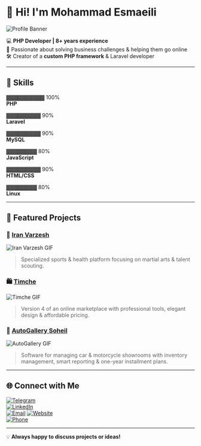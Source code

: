 # 👋 Hi! I'm Mohammad Esmaeili

![Profile Banner](https://media4.giphy.com/media/v1.Y2lkPTc5MGI3NjExemF4ZzloMzljYmw1d2RrZmRyaGd6Y2ttcnBqc2lqZDlzOXNmbmRpZyZlcD12MV9pbnRlcm5hbF9naWZfYnlfaWQmY3Q9Zw/EZr27ZbJwmjE9PGyLN/giphy.gif)

💻 **PHP Developer | 8+ years experience**  
🚀 Passionate about solving business challenges & helping them go online  
🛠️ Creator of a **custom PHP framework** & Laravel developer  


---

## 🔧 Skills

▓▓▓▓▓▓▓▓▓▓ 100%  
**PHP**

▓▓▓▓▓▓▓▓▓ 90%  
**Laravel**

▓▓▓▓▓▓▓▓▓ 90%  
**MySQL**

▓▓▓▓▓▓▓▓ 80%  
**JavaScript**

▓▓▓▓▓▓▓▓▓ 90%  
**HTML/CSS**

▓▓▓▓▓▓▓▓ 80%  
**Linux**


---

## 🏅 Featured Projects

### 🥋 [Iran Varzesh](https://iranvarzesh.ir)
![Iran Varzesh GIF](https://media0.giphy.com/media/v1.Y2lkPTc5MGI3NjExbDhnczMxMmk3bmR5ZXVia2g2M2thZmJscDVramUzZjIyd3R3N2p1byZlcD12MV9pbnRlcm5hbF9naWZfYnlfaWQmY3Q9Zw/l41lQMx5ldSvk60bC/giphy.gif)  
> Specialized sports & health platform focusing on martial arts & talent scouting.  

### 🛍️ [Timche](https://timche.org)
![Timche GIF](https://media0.giphy.com/media/v1.Y2lkPTc5MGI3NjExb253YXJ4anByMHdyYTM0bXJvZXF6ZHA5ZWdjbXE2YWN4NWFxNTBudiZlcD12MV9pbnRlcm5hbF9naWZfYnlfaWQmY3Q9Zw/fDkQ1RJkhmfsaO0LCz/giphy.gif)  
> Version 4 of an online marketplace with professional tools, elegant design & affordable pricing.  

### 🚗 [AutoGallery Soheil](https://itmb.ir/demo/autogallery/)
![AutoGallery GIF](https://media4.giphy.com/media/v1.Y2lkPTc5MGI3NjExc3RlaHhsZTFhcnp4MGZ1Y290aHJ5M2Y0ZjBuOWl0enEwdmswZmhoOCZlcD12MV9pbnRlcm5hbF9naWZfYnlfaWQmY3Q9Zw/Y42XSF1bFLjUF3ljsL/giphy.gif)  
> Software for managing car & motorcycle showrooms with inventory management, smart reporting & one-year installment plans.  

---

## 🌐 Connect with Me

[![Telegram](https://img.shields.io/badge/Telegram-2CA5E0?style=for-the-badge&logo=telegram&logoColor=white)](https://t.me/mhoamadesmaili01)  
[![LinkedIn](https://img.shields.io/badge/LinkedIn-0077B5?style=for-the-badge&logo=linkedin&logoColor=white)](https://linkedin.com/in/mohamadesmaili01)  
[![Email](https://img.shields.io/badge/Email-rret.rocket@gmail.com-blue?style=for-the-badge&logo=gmail&logoColor=white)](mailto:rret.rocket@gmail.com)
[![Website](https://img.shields.io/badge/Website-itmb.ir-orange?style=for-the-badge&logo=internet-explorer&logoColor=white)](https://itmb.ir)  
[![Phone](https://img.shields.io/badge/Phone-02191300695-green?style=for-the-badge&logo=phone&logoColor=white)](tel:+982191300695)

---

💡 **Always happy to discuss projects or ideas!**
